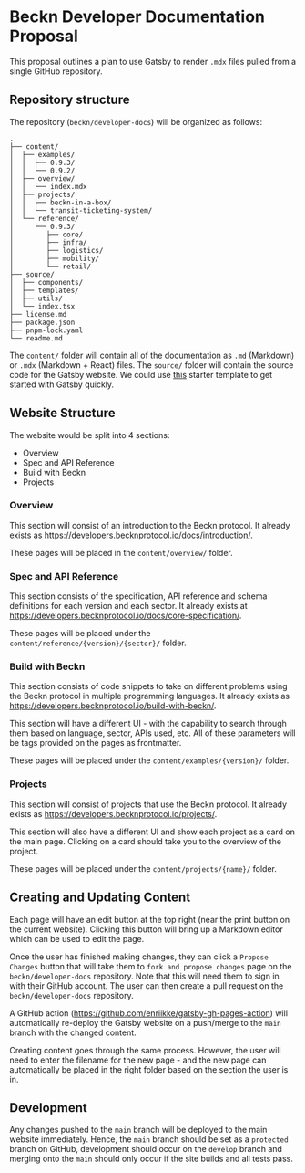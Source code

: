 # Beckn Developer Documentation Proposal

This proposal outlines a plan to use Gatsby to render `.mdx` files pulled from a
single GitHub repository.

## Repository structure

The repository (`beckn/developer-docs`) will be organized as follows:

```
.
├── content/
│  ├── examples/
│  │  ├── 0.9.3/
│  │  └── 0.9.2/
│  ├── overview/
│  │  └── index.mdx
│  ├── projects/
│  │  ├── beckn-in-a-box/
│  │  └── transit-ticketing-system/
│  └── reference/
│     └── 0.9.3/
│        ├── core/
│        ├── infra/
│        ├── logistics/
│        ├── mobility/
│        └── retail/
├── source/
│  ├── components/
│  ├── templates/
│  ├── utils/
│  └── index.tsx
├── license.md
├── package.json
├── pnpm-lock.yaml
└── readme.md
```

The `content/` folder will contain all of the documentation as `.md` (Markdown)
or `.mdx` (Markdown + React) files. The `source/` folder will contain the source
code for the Gatsby website. We could use
[this](https://github.com/hasura/gatsby-gitbook-starter) starter template to get
started with Gatsby quickly.

## Website Structure

The website would be split into 4 sections:

- Overview
- Spec and API Reference
- Build with Beckn
- Projects

### Overview

This section will consist of an introduction to the Beckn protocol. It already
exists as https://developers.becknprotocol.io/docs/introduction/.

These pages will be placed in the `content/overview/` folder.

### Spec and API Reference

This section consists of the specification, API reference and schema definitions
for each version and each sector. It already exists at
https://developers.becknprotocol.io/docs/core-specification/.

These pages will be placed under the `content/reference/{version}/{sector}/`
folder.

### Build with Beckn

This section consists of code snippets to take on different problems using the
Beckn protocol in multiple programming languages. It already exists as
https://developers.becknprotocol.io/build-with-beckn/.

This section will have a different UI - with the capability to search through
them based on language, sector, APIs used, etc. All of these parameters will be
tags provided on the pages as frontmatter.

These pages will be placed under the `content/examples/{version}/` folder.

### Projects

This section will consist of projects that use the Beckn protocol. It already
exists as https://developers.becknprotocol.io/projects/.

This section will also have a different UI and show each project as a card on
the main page. Clicking on a card should take you to the overview of the
project.

These pages will be placed under the `content/projects/{name}/` folder.

## Creating and Updating Content

Each page will have an edit button at the top right (near the print button on
the current website). Clicking this button will bring up a Markdown editor which
can be used to edit the page.

Once the user has finished making changes, they can click a `Propose Changes`
button that will take them to `fork and propose changes` page on the
`beckn/developer-docs` repository. Note that this will need them to sign in with
their GitHub account. The user can then create a pull request on the
`beckn/developer-docs` repository.

A GitHub action (https://github.com/enriikke/gatsby-gh-pages-action) will
automatically re-deploy the Gatsby website on a push/merge to the `main` branch
with the changed content.

Creating content goes through the same process. However, the user will need to
enter the filename for the new page - and the new page can automatically be
placed in the right folder based on the section the user is in.

## Development

Any changes pushed to the `main` branch will be deployed to the main website
immediately. Hence, the `main` branch should be set as a `protected` branch on
GitHub, development should occur on the `develop` branch and merging onto the
`main` should only occur if the site builds and all tests pass.
